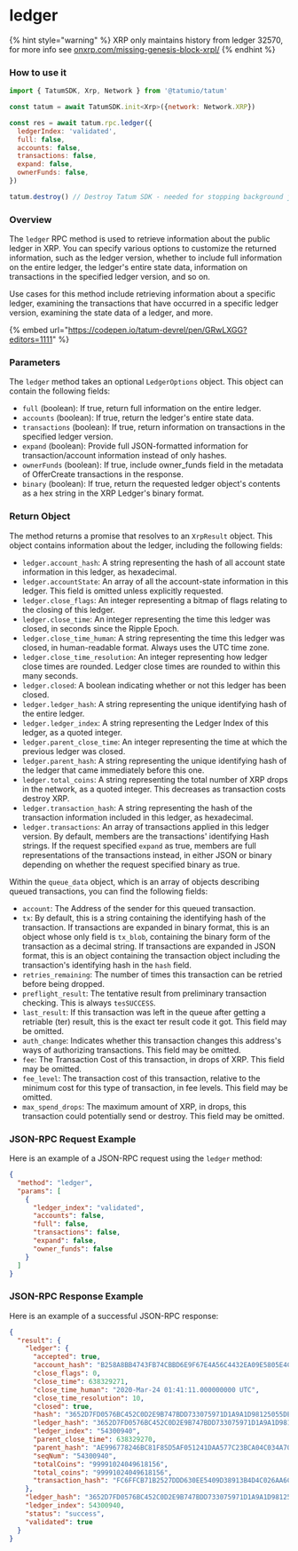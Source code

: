 # ledger

{% hint style="warning" %}
XRP only maintains history from ledger 32570, for more info see [onxrp.com/missing-genesis-block-xrpl/](https://onxrp.com/missing-genesis-block-xrpl/)
{% endhint %}

### How to use it

```javascript
import { TatumSDK, Xrp, Network } from '@tatumio/tatum'

const tatum = await TatumSDK.init<Xrp>({network: Network.XRP})

const res = await tatum.rpc.ledger({
  ledgerIndex: 'validated',
  full: false,
  accounts: false,
  transactions: false,
  expand: false,
  ownerFunds: false,
})

tatum.destroy() // Destroy Tatum SDK - needed for stopping background jobs
```

### Overview

The `ledger` RPC method is used to retrieve information about the public ledger in XRP. You can specify various options to customize the returned information, such as the ledger version, whether to include full information on the entire ledger, the ledger's entire state data, information on transactions in the specified ledger version, and so on.

Use cases for this method include retrieving information about a specific ledger, examining the transactions that have occurred in a specific ledger version, examining the state data of a ledger, and more.

{% embed url="https://codepen.io/tatum-devrel/pen/GRwLXGG?editors=1111" %}

### Parameters

The `ledger` method takes an optional `LedgerOptions` object. This object can contain the following fields:

* `full` (boolean): If true, return full information on the entire ledger.
* `accounts` (boolean): If true, return the ledger's entire state data.
* `transactions` (boolean): If true, return information on transactions in the specified ledger version.
* `expand` (boolean): Provide full JSON-formatted information for transaction/account information instead of only hashes.
* `ownerFunds` (boolean): If true, include owner\_funds field in the metadata of OfferCreate transactions in the response.
* `binary` (boolean): If true, return the requested ledger object's contents as a hex string in the XRP Ledger's binary format.

### Return Object

The method returns a promise that resolves to an `XrpResult` object. This object contains information about the ledger, including the following fields:

* `ledger.account_hash`: A string representing the hash of all account state information in this ledger, as hexadecimal.
* `ledger.accountState`: An array of all the account-state information in this ledger. This field is omitted unless explicitly requested.
* `ledger.close_flags`: An integer representing a bitmap of flags relating to the closing of this ledger.
* `ledger.close_time`: An integer representing the time this ledger was closed, in seconds since the Ripple Epoch.
* `ledger.close_time_human`: A string representing the time this ledger was closed, in human-readable format. Always uses the UTC time zone.
* `ledger.close_time_resolution`: An integer representing how ledger close times are rounded. Ledger close times are rounded to within this many seconds.
* `ledger.closed`: A boolean indicating whether or not this ledger has been closed.
* `ledger.ledger_hash`: A string representing the unique identifying hash of the entire ledger.
* `ledger.ledger_index`: A string representing the Ledger Index of this ledger, as a quoted integer.
* `ledger.parent_close_time`: An integer representing the time at which the previous ledger was closed.
* `ledger.parent_hash`: A string representing the unique identifying hash of the ledger that came immediately before this one.
* `ledger.total_coins`: A string representing the total number of XRP drops in the network, as a quoted integer. This decreases as transaction costs destroy XRP.
* `ledger.transaction_hash`: A string representing the hash of the transaction information included in this ledger, as hexadecimal.
* `ledger.transactions`: An array of transactions applied in this ledger version. By default, members are the transactions' identifying Hash strings. If the request specified `expand` as true, members are full representations of the transactions instead, in either JSON or binary depending on whether the request specified binary as true.

Within the `queue_data` object, which is an array of objects describing queued transactions, you can find the following fields:

* `account`: The Address of the sender for this queued transaction.
* `tx`: By default, this is a string containing the identifying hash of the transaction. If transactions are expanded in binary format, this is an object whose only field is `tx_blob`, containing the binary form of the transaction as a decimal string. If transactions are expanded in JSON format, this is an object containing the transaction object including the transaction's identifying hash in the `hash` field.
* `retries_remaining`: The number of times this transaction can be retried before being dropped.
* `preflight_result`: The tentative result from preliminary transaction checking. This is always `tesSUCCESS`.
* `last_result`: If this transaction was left in the queue after getting a retriable (ter) result, this is the exact ter result code it got. This field may be omitted.
* `auth_change`: Indicates whether this transaction changes this address's ways of authorizing transactions. This field may be omitted.
* `fee`: The Transaction Cost of this transaction, in drops of XRP. This field may be omitted.
* `fee_level`: The transaction cost of this transaction, relative to the minimum cost for this type of transaction, in fee levels. This field may be omitted.
* `max_spend_drops`: The maximum amount of XRP, in drops, this transaction could potentially send or destroy. This field may be omitted.



### JSON-RPC Request Example

Here is an example of a JSON-RPC request using the `ledger` method:

```json
{
  "method": "ledger",
  "params": [
    {
      "ledger_index": "validated",
      "accounts": false,
      "full": false,
      "transactions": false,
      "expand": false,
      "owner_funds": false
    }
  ]
}
```

### JSON-RPC Response Example

Here is an example of a successful JSON-RPC response:

```json
{
  "result": {
    "ledger": {
      "accepted": true,
      "account_hash": "B258A8BB4743FB74CBBD6E9F67E4A56C4432EA09E5805E4CC2DA26F2DBE8F3D1",
      "close_flags": 0,
      "close_time": 638329271,
      "close_time_human": "2020-Mar-24 01:41:11.000000000 UTC",
      "close_time_resolution": 10,
      "closed": true,
      "hash": "3652D7FD0576BC452C0D2E9B747BDD733075971D1A9A1D98125055DEF428721A",
      "ledger_hash": "3652D7FD0576BC452C0D2E9B747BDD733075971D1A9A1D98125055DEF428721A",
      "ledger_index": "54300940",
      "parent_close_time": 638329270,
      "parent_hash": "AE996778246BC81F85D5AF051241DAA577C23BCA04C034A7074F93700194520D",
      "seqNum": "54300940",
      "totalCoins": "99991024049618156",
      "total_coins": "99991024049618156",
      "transaction_hash": "FC6FFCB71B2527DDD630EE5409D38913B4D4C026AA6C3B14A3E9D4ED45CFE30D"
    },
    "ledger_hash": "3652D7FD0576BC452C0D2E9B747BDD733075971D1A9A1D98125055DEF428721A",
    "ledger_index": 54300940,
    "status": "success",
    "validated": true
  }
}
```
